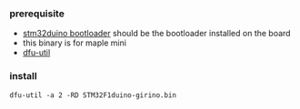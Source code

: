 ### prerequisite 

- [stm32duino bootloader](https://github.com/rogerclarkmelbourne/STM32duino-bootloader) should be the bootloader installed on the board
- this binary is for maple mini
- [dfu-util](http://dfu-util.sourceforge.net/)


### install

```
dfu-util -a 2 -RD STM32F1duino-girino.bin
```